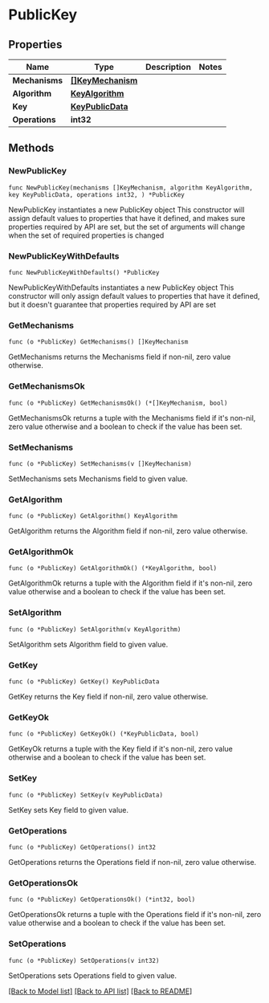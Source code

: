 # PublicKey

## Properties

Name | Type | Description | Notes
------------ | ------------- | ------------- | -------------
**Mechanisms** | [**[]KeyMechanism**](KeyMechanism.md) |  | 
**Algorithm** | [**KeyAlgorithm**](KeyAlgorithm.md) |  | 
**Key** | [**KeyPublicData**](KeyPublicData.md) |  | 
**Operations** | **int32** |  | 

## Methods

### NewPublicKey

`func NewPublicKey(mechanisms []KeyMechanism, algorithm KeyAlgorithm, key KeyPublicData, operations int32, ) *PublicKey`

NewPublicKey instantiates a new PublicKey object
This constructor will assign default values to properties that have it defined,
and makes sure properties required by API are set, but the set of arguments
will change when the set of required properties is changed

### NewPublicKeyWithDefaults

`func NewPublicKeyWithDefaults() *PublicKey`

NewPublicKeyWithDefaults instantiates a new PublicKey object
This constructor will only assign default values to properties that have it defined,
but it doesn't guarantee that properties required by API are set

### GetMechanisms

`func (o *PublicKey) GetMechanisms() []KeyMechanism`

GetMechanisms returns the Mechanisms field if non-nil, zero value otherwise.

### GetMechanismsOk

`func (o *PublicKey) GetMechanismsOk() (*[]KeyMechanism, bool)`

GetMechanismsOk returns a tuple with the Mechanisms field if it's non-nil, zero value otherwise
and a boolean to check if the value has been set.

### SetMechanisms

`func (o *PublicKey) SetMechanisms(v []KeyMechanism)`

SetMechanisms sets Mechanisms field to given value.


### GetAlgorithm

`func (o *PublicKey) GetAlgorithm() KeyAlgorithm`

GetAlgorithm returns the Algorithm field if non-nil, zero value otherwise.

### GetAlgorithmOk

`func (o *PublicKey) GetAlgorithmOk() (*KeyAlgorithm, bool)`

GetAlgorithmOk returns a tuple with the Algorithm field if it's non-nil, zero value otherwise
and a boolean to check if the value has been set.

### SetAlgorithm

`func (o *PublicKey) SetAlgorithm(v KeyAlgorithm)`

SetAlgorithm sets Algorithm field to given value.


### GetKey

`func (o *PublicKey) GetKey() KeyPublicData`

GetKey returns the Key field if non-nil, zero value otherwise.

### GetKeyOk

`func (o *PublicKey) GetKeyOk() (*KeyPublicData, bool)`

GetKeyOk returns a tuple with the Key field if it's non-nil, zero value otherwise
and a boolean to check if the value has been set.

### SetKey

`func (o *PublicKey) SetKey(v KeyPublicData)`

SetKey sets Key field to given value.


### GetOperations

`func (o *PublicKey) GetOperations() int32`

GetOperations returns the Operations field if non-nil, zero value otherwise.

### GetOperationsOk

`func (o *PublicKey) GetOperationsOk() (*int32, bool)`

GetOperationsOk returns a tuple with the Operations field if it's non-nil, zero value otherwise
and a boolean to check if the value has been set.

### SetOperations

`func (o *PublicKey) SetOperations(v int32)`

SetOperations sets Operations field to given value.



[[Back to Model list]](../README.md#documentation-for-models) [[Back to API list]](../README.md#documentation-for-api-endpoints) [[Back to README]](../README.md)



